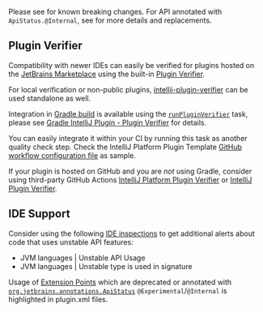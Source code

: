 [//]: # (title: Verifying Plugin Compatibility)

Please see [](api_changes_list.md) for known breaking changes.
For API annotated with `ApiStatus.@Internal`, see [](api_internal.md) for more details and replacements.

## Plugin Verifier

Compatibility with newer IDEs can easily be verified for plugins hosted on the [JetBrains Marketplace](https://plugins.jetbrains.com) using the built-in [Plugin Verifier](https://blog.jetbrains.com/platform/2018/07/plugins-repository-now-integrates-with-the-plugin-verification-tool/).

For local verification or non-public plugins, [intellij-plugin-verifier](https://github.com/JetBrains/intellij-plugin-verifier) can be used standalone as well.

Integration in [Gradle build](gradle_build_system.md) is available using the [`runPluginVerifier`](tools_gradle_intellij_plugin.md#runpluginverifier-task) task, please see [Gradle IntelliJ Plugin - Plugin Verifier](tools_gradle_intellij_plugin.md#runpluginverifier-task) for details.

You can easily integrate it within your CI by running this task as another quality check step.
Check the IntelliJ Platform Plugin Template [GitHub workflow configuration file](https://github.com/JetBrains/intellij-platform-plugin-template/blob/main/.github/workflows/build.yml) as sample.

If your plugin is hosted on GitHub and you are _not_ using Gradle, consider using third-party GitHub Actions [IntelliJ Platform Plugin Verifier](https://github.com/marketplace/actions/intellij-platform-plugin-verifier) or [IntelliJ Plugin Verifier](https://github.com/marketplace/actions/intellij-plugin-verifier).

## IDE Support

Consider using the following [IDE inspections](https://www.jetbrains.com/help/idea/code-inspection.html) to get additional alerts about code that uses unstable API features:

- <control>JVM languages | Unstable API Usage</control>
- <control>JVM languages | Unstable type is used in signature</control>

Usage of [Extension Points](plugin_extensions.md) which are deprecated or annotated with [`org.jetbrains.annotations.ApiStatus`](https://github.com/JetBrains/java-annotations/blob/master/common/src/main/java/org/jetbrains/annotations/ApiStatus.java) `@Experimental`/`@Internal` is highlighted in <path>plugin.xml</path> files.

